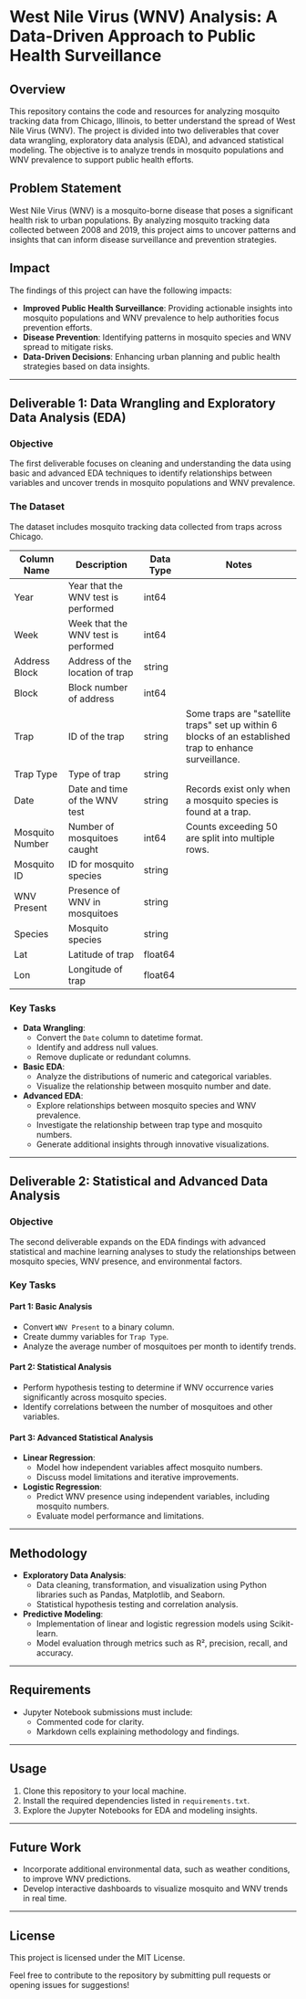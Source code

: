 # West Nile Virus (WNV) Analysis: A Data-Driven Approach to Public Health Surveillance

## Overview
This repository contains the code and resources for analyzing mosquito tracking data from Chicago, Illinois, to better understand the spread of West Nile Virus (WNV). The project is divided into two deliverables that cover data wrangling, exploratory data analysis (EDA), and advanced statistical modeling. The objective is to analyze trends in mosquito populations and WNV prevalence to support public health efforts.

## Problem Statement
West Nile Virus (WNV) is a mosquito-borne disease that poses a significant health risk to urban populations. By analyzing mosquito tracking data collected between 2008 and 2019, this project aims to uncover patterns and insights that can inform disease surveillance and prevention strategies.

## Impact
The findings of this project can have the following impacts:
- **Improved Public Health Surveillance**: Providing actionable insights into mosquito populations and WNV prevalence to help authorities focus prevention efforts.
- **Disease Prevention**: Identifying patterns in mosquito species and WNV spread to mitigate risks.
- **Data-Driven Decisions**: Enhancing urban planning and public health strategies based on data insights.

---

## Deliverable 1: Data Wrangling and Exploratory Data Analysis (EDA)

### Objective
The first deliverable focuses on cleaning and understanding the data using basic and advanced EDA techniques to identify relationships between variables and uncover trends in mosquito populations and WNV prevalence.

### The Dataset
The dataset includes mosquito tracking data collected from traps across Chicago.

| **Column Name**         | **Description**                                                | **Data Type** | **Notes**                                                                                              |
|--------------------------|----------------------------------------------------------------|---------------|--------------------------------------------------------------------------------------------------------|
| Year                    | Year that the WNV test is performed                            | int64         |                                                                                                        |
| Week                    | Week that the WNV test is performed                            | int64         |                                                                                                        |
| Address Block           | Address of the location of trap                                | string        |                                                                                                        |
| Block                   | Block number of address                                        | int64         |                                                                                                        |
| Trap                    | ID of the trap                                                | string        | Some traps are "satellite traps" set up within 6 blocks of an established trap to enhance surveillance. |
| Trap Type               | Type of trap                                                  | string        |                                                                                                        |
| Date                    | Date and time of the WNV test                                 | string        | Records exist only when a mosquito species is found at a trap.                                         |
| Mosquito Number         | Number of mosquitoes caught                                   | int64         | Counts exceeding 50 are split into multiple rows.                                                     |
| Mosquito ID             | ID for mosquito species                                       | string        |                                                                                                        |
| WNV Present             | Presence of WNV in mosquitoes                                 | string        |                                                                                                        |
| Species                 | Mosquito species                                              | string        |                                                                                                        |
| Lat                     | Latitude of trap                                              | float64       |                                                                                                        |
| Lon                     | Longitude of trap                                             | float64       |                                                                                                        |

### Key Tasks
- **Data Wrangling**:
  - Convert the `Date` column to datetime format.
  - Identify and address null values.
  - Remove duplicate or redundant columns.
- **Basic EDA**:
  - Analyze the distributions of numeric and categorical variables.
  - Visualize the relationship between mosquito number and date.
- **Advanced EDA**:
  - Explore relationships between mosquito species and WNV prevalence.
  - Investigate the relationship between trap type and mosquito numbers.
  - Generate additional insights through innovative visualizations.

---

## Deliverable 2: Statistical and Advanced Data Analysis

### Objective
The second deliverable expands on the EDA findings with advanced statistical and machine learning analyses to study the relationships between mosquito species, WNV presence, and environmental factors.

### Key Tasks

#### **Part 1: Basic Analysis**
- Convert `WNV Present` to a binary column.
- Create dummy variables for `Trap Type`.
- Analyze the average number of mosquitoes per month to identify trends.

#### **Part 2: Statistical Analysis**
- Perform hypothesis testing to determine if WNV occurrence varies significantly across mosquito species.
- Identify correlations between the number of mosquitoes and other variables.

#### **Part 3: Advanced Statistical Analysis**
- **Linear Regression**:
  - Model how independent variables affect mosquito numbers.
  - Discuss model limitations and iterative improvements.
- **Logistic Regression**:
  - Predict WNV presence using independent variables, including mosquito numbers.
  - Evaluate model performance and limitations.

---

## Methodology
- **Exploratory Data Analysis**:
  - Data cleaning, transformation, and visualization using Python libraries such as Pandas, Matplotlib, and Seaborn.
  - Statistical hypothesis testing and correlation analysis.
- **Predictive Modeling**:
  - Implementation of linear and logistic regression models using Scikit-learn.
  - Model evaluation through metrics such as R², precision, recall, and accuracy.

---

## Requirements
- Jupyter Notebook submissions must include:
  - Commented code for clarity.
  - Markdown cells explaining methodology and findings.

---

## Usage
1. Clone this repository to your local machine.
2. Install the required dependencies listed in `requirements.txt`.
3. Explore the Jupyter Notebooks for EDA and modeling insights.

---

## Future Work
- Incorporate additional environmental data, such as weather conditions, to improve WNV predictions.
- Develop interactive dashboards to visualize mosquito and WNV trends in real time.

---

## License
This project is licensed under the MIT License.

Feel free to contribute to the repository by submitting pull requests or opening issues for suggestions!
